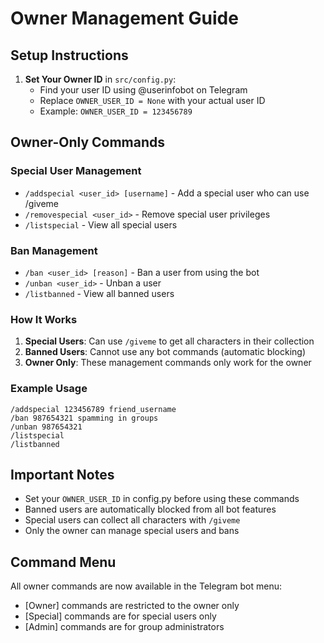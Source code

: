 # Owner Management Guide

## Setup Instructions

1. **Set Your Owner ID** in `src/config.py`:
   - Find your user ID using @userinfobot on Telegram
   - Replace `OWNER_USER_ID = None` with your actual user ID
   - Example: `OWNER_USER_ID = 123456789`

## Owner-Only Commands

### Special User Management
- `/addspecial <user_id> [username]` - Add a special user who can use /giveme
- `/removespecial <user_id>` - Remove special user privileges
- `/listspecial` - View all special users

### Ban Management
- `/ban <user_id> [reason]` - Ban a user from using the bot
- `/unban <user_id>` - Unban a user
- `/listbanned` - View all banned users

### How It Works

1. **Special Users**: Can use `/giveme` to get all characters in their collection
2. **Banned Users**: Cannot use any bot commands (automatic blocking)
3. **Owner Only**: These management commands only work for the owner

### Example Usage

```
/addspecial 123456789 friend_username
/ban 987654321 spamming in groups
/unban 987654321
/listspecial
/listbanned
```

## Important Notes

- Set your `OWNER_USER_ID` in config.py before using these commands
- Banned users are automatically blocked from all bot features
- Special users can collect all characters with `/giveme`
- Only the owner can manage special users and bans

## Command Menu

All owner commands are now available in the Telegram bot menu:
- [Owner] commands are restricted to the owner only
- [Special] commands are for special users only
- [Admin] commands are for group administrators
